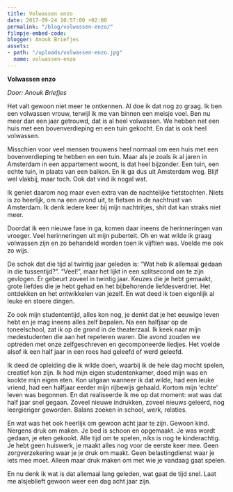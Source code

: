 ```yaml
---
title: Volwassen enzo
date: 2017-09-24 10:57:00 +02:00
permalink: "/blog/volwassen-enzo/"
filmpje-embed-code: 
blogger: Anouk Briefjes
assets:
- path: "/uploads/volwassen-enzo.jpg"
  name: volwassen-enzo
---
```


**Volwassen enzo**

*Door: Anouk Briefjes*

Het valt gewoon niet meer te ontkennen. Al doe ik dat nog zo graag. Ik ben een volwassen vrouw, terwijl ik me van binnen een meisje voel. Ben nu meer dan een jaar getrouwd, dat is al heel volwassen. We hebben net een huis met een bovenverdieping en een tuin gekocht. En dat is ook heel volwassen. 

Misschien voor veel mensen trouwens heel normaal om een huis met een bovenverdieping te hebben en een tuin. Maar als je zoals ik al jaren in Amsterdam in een appartement woont, is dat heel bijzonder. Een tuin, een echte tuin, in plaats van een balkon. En ik ga dus uit Amsterdam weg. Blijf wel vlakbij, maar toch. Ook dat vind ik nogal wat.

Ik geniet daarom nog maar even extra van de nachtelijke fietstochten. Niets is zo heerlijk, om na een avond uit, te fietsen in de nachtrust van Amsterdam. Ik denk iedere keer bij mijn nachtritjes, shit dat kan straks niet meer. 

Doordat ik een nieuwe fase in ga, komen daar ineens de herinneringen van vroeger. Veel herinneringen uit mijn puberteit. Oh en wat wilde ik graag volwassen zijn en zo behandeld worden toen ik vijftien was. Voelde me ook zo wijs. 

De schok dat die tijd al twintig jaar geleden is: “Wat heb ik allemaal gedaan in die tussentijd?”. “Veel!”, maar het lijkt in een splitsecond om te zijn gevlogen. Er gebeurt zoveel in twintig jaar. Keuzes die je hebt gemaakt, grote liefdes die je hebt gehad en het bijbehorende liefdesverdriet. Het ontdekken en het ontwikkelen van jezelf. En wat deed ik toen eigenlijk al leuke en stoere dingen. 

Zo ook mijn studententijd, alles kon nog, je denkt dat je het eeuwige leven hebt en je mag ineens alles zelf bepalen.
Na een halfjaar op de toneelschool, zat ik op de grond in de theaterzaal. Ik keek naar mijn medestudenten die aan het repeteren waren. Die avond zouden we optreden met onze zelfgeschreven en gecomponeerde liedjes. Het voelde alsof ik een half jaar in een roes had geleefd of werd geleefd.
 
Ik deed de opleiding die ik wilde doen, waarbij ik de hele dag mocht spelen, creatief kon zijn. Ik had mijn eigen studentenkamer, deed mijn was en kookte mijn eigen eten. Kon uitgaan wanneer ik dat wilde, had een leuke vriend, had een halfjaar eerder mijn rijbewijs gehaald. Kortom mijn ‘echte’ leven was begonnen. En dat realiseerde ik me op dat moment: wat was dat half jaar snel gegaan. Zoveel nieuwe indrukken, zoveel nieuws geleerd, nog leergieriger geworden. Balans zoeken in school, werk, relaties. 

En wat was het ook heerlijk om gewoon acht jaar te zijn. Gewoon kind. Nergens druk om maken. Je bed is schoon en opgemaakt. Je was wordt gedaan, je eten gekookt. Alle tijd om te spelen, niks is nog te kinderachtig. Je hebt geen huiswerk, je maakt alles nog voor de eerste keer mee. Geen zorgverzekering waar je je druk om maakt. Geen belastingdienst waar je iets mee moet. Alleen maar druk maken om met wie je vandaag gaat spelen.

En nu denk ik wat is dat allemaal lang geleden, wat gaat de tijd snel. Laat me alsjeblieft gewoon weer een dag acht jaar zijn.
